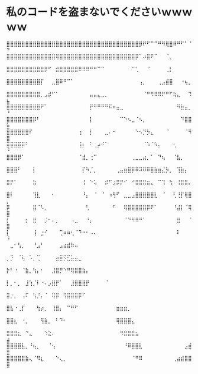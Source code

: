 # 私のコードを盗まないでくださいｗｗｗｗｗ

⣿⣿⣿⣿⣿⣿⣿⣿⣿⣿⣿⣿⣿⣿⣿⣿⣿⣿⣿⣿⣿⣿⣿⣿⣿⣿⣿⣿⣿⣿⣿⣿⣿⣿⣿⡿⠟⠋⠉⠉⠛⠻⢿⣿⠿⠛⠋⠁⠈⠙
⣿⣿⣿⣿⣿⣿⣿⣿⣿⣿⣿⣿⣿⢿⣿⣿⣿⣿⣿⣿⣿⣿⣿⣿⣿⣿⣿⣿⣿⣿⣿⣿⣿⣿⡿⠁⠴⣿⠟⠉⠀⠀⠈⡀⠀⠀⠀⠀⠀⠀
⣿⣿⣿⣿⣿⣿⣿⣿⣿⣿⡿⠋⠀⣾⣿⣿⣿⣿⣿⠿⠿⠿⠛⠛⠉⠉⠀⠀⠀⠀⠀⠀⠀⠉⢁⠀⠀⠈⠀⠀⠀⠀⢀⡇⠀⠀⠀⠀⠀⠀
⣿⣿⣿⣿⣿⣿⣿⣿⣿⡏⠀⠀⣀⣿⠿⠛⠉⠁⠀⠀⠀⠀⠀⠀⠀⠀⠀⠀⠀⠀⠀⠀⠀⠀⠀⢠⡀⠀⠀⠀⢀⣠⣾⣿⠀⠀⠐⢦⡀⠀
⣿⣿⣿⣿⣿⣿⣿⣿⣿⡀⣠⡾⠋⠁⠀⠀⠀⠀⠀⠀⠀⠀⣤⣤⣄⣀⡀⠀⠀⠀⠀⠀⠀⠀⠀⠀⠈⠛⠻⠿⠿⠟⠛⠋⢷⣄⠀⠀⠹⣦
⣿⣿⣿⣿⣿⣿⣿⣿⣿⠟⠁⠀⠀⠀⠀⠀⠀⠀⠀⠀⠀⠀⡟⠛⠛⠛⠛⠯⠶⣤⣀⠀⠀⠀⠀⠀⠀⠀⠀⠀⠀⠀⠀⠀⠀⠻⣷⣤⡀⠘
⣿⣿⣿⣿⣿⣿⣿⡿⠃⠀⠀⠀⠀⠀⠀⠀⠀⠀⠀⠀⠀⠀⡇⠀⠀⠀⠀⠀⠀⠀⠉⠑⠢⣀⠈⠢⡀⠀⠀⠀⠀⠀⠀⠀⠀⠀⠙⣿⣿⣷
⣿⣿⣿⣿⣿⣿⠏⠀⠀⠀⠀⠀⠀⠀⠀⠀⠀⠀⠀⢰⠀⠀⡇⠀⠀⠀⣀⠄⠒⠀⠀⠀⠀⠀⠑⠢⡙⡳⣄⠀⠀⠀⠈⠀⠀⠀⠀⠈⠻⣿
⣿⣿⣿⣿⡿⠃⠀⠀⠀⠀⠀⠀⠀⠀⠀⠀⠀⠀⠀⢸⡆⠀⠃⢀⡴⠚⠁⠀⠀⠀⠀⠀⠀⠀⠀⠀⠈⠱⠈⠳⡄⠀⠀⠀⢂⠀⠀⠀⠀⠘
⣿⣿⣿⡿⠁⠀⠀⠀⠀⠀⠀⠀⠀⠀⠀⠀⠀⠀⠀⠈⣾⡀⢐⠉⠀⠀⠀⠀⠀⠀⠀⠀⠀⢀⣀⣀⣴⡀⠁⠀⠙⢦⠀⠀⠈⣧⡀⠀⠀⠀
⣿⣿⣿⠃⠀⠀⠀⡇⠀⠀⠀⠀⠀⠀⠀⠀⠀⠀⠀⠀⡏⠳⡈⡀⠀⠀⠀⠀⠀⢀⣤⣶⣿⡿⠿⠽⠿⠿⣿⣷⣶⣌⡳⡀⠀⢹⣷⡄⠀⠀
⣿⡟⠁⠀⠀⠀⠀⣷⠀⠀⠀⠀⠀⠀⠀⠀⠀⠀⠀⠀⢸⠀⠑⢥⠀⠀⡾⠋⣰⡿⡟⠊⠀⠚⣿⣿⣿⣶⣄⠀⠉⢹⠀⢳⠀⢸⣿⣿⡄⠀
⣿⠇⠀⠀⠀⠀⠀⢹⣇⠀⠀⠀⠂⠀⠀⠀⠀⠀⠀⠀⠘⡄⠀⠈⠀⠈⠀⠰⢻⠋⠀⣀⣀⣠⣿⣿⣿⣿⣿⣇⠀⠈⠀⠀⢃⢘⡏⢿⣿⡄
⡿⠀⠀⠀⠀⠀⠀⣿⠈⠣⡀⠀⠀⠀⠀⠀⠀⠀⠀⠀⠀⢃⠀⠀⠀⠀⠀⠀⠋⠀⠀⢿⣿⣿⣿⣿⣿⡿⠟⠁⠀⠀⠀⠀⠘⣼⡇⠈⢿⣿
⡇⠀⠀⠀⠀⡆⠀⣿⠀⠀⡨⠂⠄⡀⠀⠀⠀⠠⣀⠀⠀⠘⡄⠀⠀⠀⠀⠀⠀⠀⠀⠈⠙⠻⠿⠛⠁⠀⠀⠀⠀⠀⠀⠀⠀⣿⠀⠀⠈⣿
⡇⠀⠀⠀⠀⠀⠀⢸⠀⣐⠊⠀⠀⠀⢉⠶⠶⢂⠈⠙⠒⠂⠠⠄⠀⠀⠀⠀⠀⠀⠀⠀⠀⠀⠀⠀⠀⠀⠀⠀⠀⠀⠀⠀⠀⠇⠀⠀⠀⠸
⠀⣀⠂⢣⡀⠀⠀⠘⣠⠃⠀⠀⠀⠀⣠⣴⣾⠷⠤⠀⠀⠀⠀⠀⠀⠀⠀⠀⠀⠀⠀⠀⠀⠀⠀⠀⠀⠀⠀⠀⠀⠀⠀⠀⠀⠀⠀⠀⠀⠀
⡀⡙⠀⠈⢧⠀⠡⡀⢉⠀⠀⠀⠀⣴⣿⡫⣋⣥⣤⣀⠀⠀⠀⠀⠀⠀⠀⠀⠀⠀⠀⠀⠀⠀⠀⠀⠀⠀⠀⠀⠀⠀⠀⠀⠀⠀⠀⠀⠀⠀
⡗⠃⠐⠀⠈⣷⡀⢳⡄⠂⠀⠀⣸⣿⡛⠑⠛⢿⣿⣿⣷⡄⠀⠀⠀⠀⠀⠀⠀⠀⠀⠀⠀⠀⠀⠀⠀⠀⠀⠀⠀⠀⠀⠀⠀⠀⠀⠀⠀⠀
⡇⡀⠂⡀⠀⣸⢱⡈⠇⠐⠄⡠⣿⡟⠁⠀⠀⣸⣿⣿⣿⡟⠀⠀⠀⠀⠈⠀⠀⠀⠀⠀⠀⠀⠀⠀⠀⠀⠀⠀⠀⠀⠀⠀⠀⠀⠀⠀⠀⠀
⣿⡐⡀⠀⢠⠏⠀⢳⡘⡄⠈⠀⢿⡿⠀⢻⣿⣿⣿⡿⠋⠀⠀⠀⠀⠀⠀⠀⠀⠀⠀⠀⠀⠀⠀⠀⠀⠀⠀⠀⠀⠀⠀⠀⠀⠀⠀⠀⠀⠀
⣿⣧⠐⢀⡏⠀⠀⠀⢳⡴⡀⠀⢸⣿⡄⠀⠉⠛⠋⠀⠀⠀⠀⠀⠀⠀⠀⠀⠀⣶⣶⣶⡀⠀⠀⠀⠀⠀⠀⠀⠀⠀⠀⠀⠀⠀⠀⠀⠀⠀
⣿⣿⣆⠀⠐⡀⠀⠀⠀⢻⣷⡀⠀⠃⠙⠂⠀⠀⠀⠀⠀⠀⠀⠀⠀⠀⠀⠀⠀⢿⣿⣿⣿⣄⠀⠀⠀⠀⠀⠀⠀⠀⠀⠀⠀⠀⠀⠀⠀⠀
⣿⣿⣿⣆⠀⠙⣄⠀⠀⠀⠱⣕⠄⠀⠀⠀⠀⠀⠀⠀⠀⠀⠀⠀⠀⠀⠀⠀⠀⠀⠻⣿⣿⣿⣦⠀⠀⠀⠀⠀⠀⠀⠀⠀⠀⠀⠀⠀⠀⣴
⣿⣿⣿⣿⣧⡀⠘⢦⡀⠀⠀⠈⢢⠀⠀⠀⠀⠀⠀⠀⠀⠀⠀⠀⠀⠀⠀⠀⠀⠀⠀⠘⠿⣿⣿⣇⠀⠀⠀⠀⠀⠀⠀⠀⠀⠀⠀⣠⣾⣿
⣿⣿⣿⣿⣿⣷⢄⠈⠻⣆⠀⠀⠀⠑⢄⡀⠀⠀⠀⠀⠀⠀⠀⠀⠀⠀⠀⠀⠀⠀⠀⠀⠀⠈⠛⠿⠀⠀⠀⠀⠀⠀⠀⠀⢀⣴⣾⣿⣿⣿

